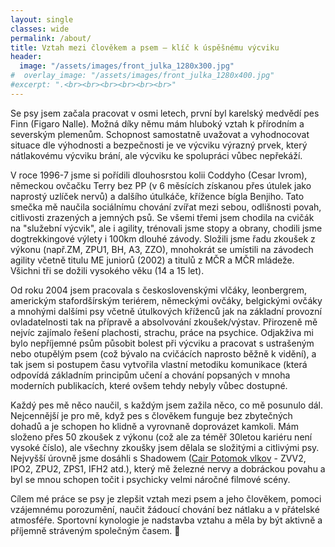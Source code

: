 ```yaml
---
layout: single
classes: wide
permalink: /about/
title: Vztah mezi člověkem a psem – klíč k úspěšnému výcviku
header:
  image: "/assets/images/front_julka_1280x300.jpg"
#  overlay_image: "/assets/images/front_julka_1280x400.jpg"
#excerpt: ".<br><br><br><br><br><br>"
---
```


Se psy jsem začala pracovat v osmi letech, první byl karelský medvědí pes Finn (Figaro Nalle). Možná díky němu mám hluboký vztah k přírodním a severským plemenům. Schopnost samostatně uvažovat a vyhodnocovat situace dle výhodnosti a bezpečnosti je ve výcviku výrazný prvek, který nátlakovému výcviku brání, ale výcviku ke spolupráci vůbec nepřekáží.

V roce 1996-7 jsme si pořídili dlouhosrstou kolii Coddyho (Cesar Ivrom), německou ovčačku Terry bez PP (v 6 měsících získanou přes útulek jako naprostý uzlíček nervů) a dalšího útulkáče, křížence bígla Benjiho. Tato smečka mě naučila sociálnímu chování zvířat mezi sebou, odlišnosti povah, citlivosti zrazených a jemných psů. Se všemi třemi jsem chodila na cvičák na "služební výcvik", ale i agility, trénovali jsme stopy a obrany, chodili jsme dogtrekkingové výlety i 100km dlouhé závody. Složili jsme řadu zkoušek z výkonu (např.ZM, ZPU1, BH, A3, ZZO), mnohokrát se umístili na závodech agility včetně titulu ME juniorů (2002) a titulů z MČR a MČR mládeže. Všichni tři se dožili vysokého věku (14 a 15 let).

Od roku 2004 jsem pracovala s československými vlčáky, leonbergrem, americkým stafordšírským teriérem, německými ovčáky, belgickými ovčáky a mnohými dalšími psy včetně útulkových kříženců jak na základní provozní ovladatelnosti tak na přípravě a absolvování zkoušek/výstav. Přirozeně mě nejvíc zajímalo řešení plachosti, strachu, práce na psychice. Odjakživa mi bylo nepříjemné psům působit bolest při výcviku a pracovat s ustrašeným nebo otupělým psem (což bývalo na cvičácích naprosto běžně k vidění), a tak jsem si postupem času vytvořila vlastní metodiku komunikace (která odpovídá základním principům učení a chování popsaných v mnoha moderních publikacích, které ovšem tehdy nebyly vůbec dostupné.

Každý pes mě něco naučil, s každým jsem zažila něco, co mě posunulo dál. Nejcennější je pro mě, když pes s člověkem funguje bez zbytečných dohadů a je schopen ho klidně a vyrovnaně doprovázet kamkoli. Mám složeno přes 50 zkoušek z výkonu (což ale za téměř 30letou kariéru není vysoké číslo), ale všechny zkoušky jsem dělala se složitými a citlivými psy. Nejvyšší úrovně jsme dosáhli s Shadowem ([Cair Potomok vlkov](https://cair.websnadno.cz/VYCVIK-CESKOSLOVENSKYCH-VLCAKU.html) - ZVV2, IPO2, ZPU2, ZPS1, IFH2 atd.), který mě železné nervy a dobráckou povahu a byl se mnou schopen točit i psychicky velmi náročné filmové scény.

Cílem mé práce se psy je zlepšit vztah mezi psem a jeho člověkem, pomoci vzájemnému porozumění, naučit žádoucí chování bez nátlaku a v přátelské atmosféře. Sportovní kynologie je nadstavba vztahu a měla by být aktivně a příjemně stráveným společným časem. 🐾

